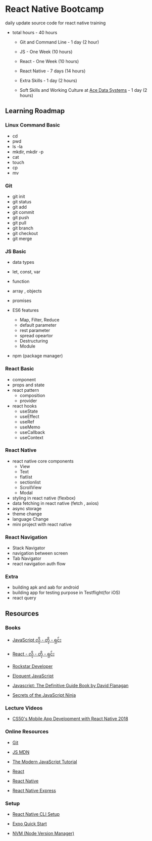 # React Native Bootcamp

daily update source code for react native training

- total hours - 40 hours

  - Git and Command Line - 1 day (2 hour)

  - JS - One Week (10 hours)

  - React - One Week (10 hours)

  - React Native - 7 days (14 hours)

  - Extra Skills - 1 day (2 hours)

  - Soft Skills and Working Culture at [Ace Data Systems](https://acedatasystems.com/) - 1 day (2 hours)

## Learning Roadmap

### Linux Command Basic

- cd
- pwd
- ls -la
- mkdir, mkdir -p
- cat
- touch
- cp
- mv

### Git

- git init
- git status
- git add
- git commit
- git push
- git pull
- git branch
- git checkout
- git merge

### JS Basic

- data types
- let, const, var
- function
- array , objects
- promises
- ES6 features

  - Map, Filter, Reduce
  - default parameter
  - rest parameter
  - spread opeartor
  - Destructuring
  - Module

- npm (package manager)

### React Basic

- component
- props and state
- react pattern
  - composition
  - provider
- react hooks
  - useState
  - useEffect
  - useRef
  - useMemo
  - useCallback
  - useContext

### React Native

- react native core components
  - View
  - Text
  - flatlist
  - sectionlist
  - ScrollView
  - Modal
- styling in react native (flexbox)
- data fetching in react native (fetch , axios)
- async storage
- theme change
- language Change
- mini project with react native

### React Navigation

- Stack Navigator
- navigation between screen
- Tab Navigator
- react navigation auth flow

### Extra

- building apk and aab for android
- building app for testing purpose in Testflight(for iOS)
- react query

## Resources

### Books

- [JavaScript လို - တို - ရှင်း](https://eimaung.com/jsbook/)

- [React - လို - တို - ရှင်း](https://eimaung.com/react/)

- [Rockstar Developer](https://eimaung.com/rockstar-developer/)

- [Eloquent JavaScript](https://eloquentjavascript.net/)

- [Javascript: The Definitive Guide Book by David Flanagan](https://www.oreilly.com/library/view/javascript-the-definitive/9781449393854/)

- [Secrets of the JavaScript Ninja](https://www.manning.com/books/secrets-of-the-javascript-ninja-second-edition)

### Lecture Videos

- [CS50's Mobile App Development with React Native 2018](https://youtube.com/playlist?list=PLhQjrBD2T382gdfveyad09Ierl_3Jh_wR&si=4rOlZpy1Y2uWgFU_)

### Online Resources

- [Git](https://www.youtube.com/watch?v=NcoBAfJ6l2Q&t=9s)

- [JS MDN](https://developer.mozilla.org/en-US/docs/Learn/JavaScript)

- [The Modern JavaScript Tutorial](https://javascript.info/)

- [React](https://react.dev/)

- [React Native](https://reactnative.dev/)

- [React Native Express](https://www.reactnative.express/)

### Setup

- [React Native CLI Setup](https://reactnative.dev/docs/0.70/environment-setup)

- [Expo Quick Start](https://reactnative.dev/docs/0.70/environment-setup?guide=quickstart)

- [NVM (Node Version Manager)](https://github.com/nvm-sh/nvm)
